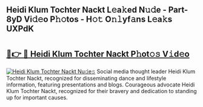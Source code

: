 ## Heidi Klum Tochter Nackt L𝚎a𝚔ed N𝚞𝚍e - Part-8yD Vi𝚍𝚎o P𝚑𝚘tos - H𝚘𝚝 O𝚗𝚕yf𝚊ns L𝚎a𝚔s UXPdK

# <h2><a href="http://kf4104.oniu.top/?m=Heidi+Klum+Tochter+Nackt">🔗👉 🔴 Heidi Klum Tochter Nackt P𝚑ot𝚘𝚜 V𝚒d𝚎o</a></h2>

[![Heidi Klum Tochter Nackt Nu𝚍e𝚜](https://i.imgur.com/0qMVB7G.gif)](http://kf4104.oniu.top/?m=Heidi+Klum+Tochter+Nackt)
Social media thought leader Heidi Klum Tochter Nackt, recognized for disseminating dance and lifestyle information, featuring presentations and blogs. Courageous advocate Heidi Klum Tochter Nackt, recognized for their bravery and dedication to standing up for important causes.  
